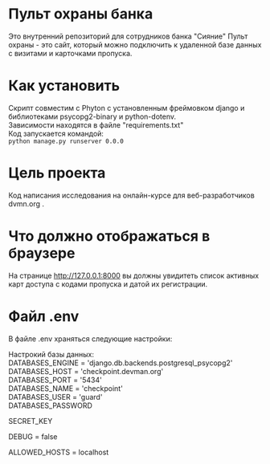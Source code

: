 # Пульт охраны банка

Это внутренний репозиторий для сотрудников банка "Сияние"
Пульт охраны - это сайт, который можно подключить к удаленной базе данных с визитами и карточками пропуска.

# Как установить

Скрипт совместим с Phyton с установленным фреймовком django и библиотеками psycopg2-binary и python-dotenv.<br/> 
Зависимости находятся в файле "requirements.txt"<br/>
Код запускается командой:<br/> `python manage.py runserver 0.0.0`

# Цель проекта
Код написания исследования на онлайн-курсе для веб-разработчиков dvmn.org .

# Что должно отображаться в браузере
На странице http://127.0.0.1:8000 вы должны  увидитеть список активных карт доступа с кодами пропуска и датой их регистрации.

# Файл .env
В файле .env храняться следующие настройки:

Настрокий базы данных:<br/>
DATABASES_ENGINE = 'django.db.backends.postgresql_psycopg2'<br/>
DATABASES_HOST = 'checkpoint.devman.org'<br/>
DATABASES_PORT = '5434'<br/>
DATABASES_NAME = 'checkpoint'<br/>
DATABASES_USER = 'guard'<br/>
DATABASES_PASSWORD <br/>

SECRET_KEY

DEBUG = false

ALLOWED_HOSTS = localhost

